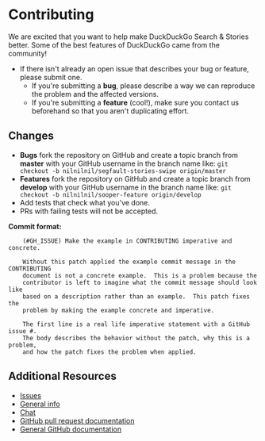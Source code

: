 # Contributing

We are excited that you want to help make DuckDuckGo Search & Stories better. Some of the best features of DuckDuckGo came from the community!

* If there isn't already an open issue that describes your bug or feature, please submit one.
  * If you're submitting a **bug**, please describe a way we can reproduce the problem and the affected versions.
  * If you're submitting a **feature** (cool!), make sure you contact us beforehand so that you aren't duplicating effort.


## Changes
* **Bugs** fork the repository on GitHub and create a topic branch from **master** with your GitHub username in the branch name like:
  `git checkout -b nilnilnil/segfault-stories-swipe origin/master`
* **Features** fork the repository on GitHub and create a topic branch from **develop** with your GitHub username in the branch name like:
  `git checkout -b nilnilnil/sooper-feature origin/develop`
* Add tests that check what you've done.
* PRs with failing tests will not be accepted.

**Commit format:**
````
    (#GH_ISSUE) Make the example in CONTRIBUTING imperative and concrete.

    Without this patch applied the example commit message in the CONTRIBUTING
    document is not a concrete example.  This is a problem because the
    contributor is left to imagine what the commit message should look like
    based on a description rather than an example.  This patch fixes the
    problem by making the example concrete and imperative.

    The first line is a real life imperative statement with a GitHub issue #.
    The body describes the behavior without the patch, why this is a problem,
    and how the patch fixes the problem when applied.
````

## Additional Resources

* [Issues](https://github.com/duckduckgo/ios/issues)
* [General info](http://help.dukgo.com/customer/portal/articles/378777-contributing)
* [Chat](https://dukgo.com/blog/using-pidgin-with-xmpp-jabber)
* [GitHub pull request documentation](http://help.github.com/send-pull-requests/)
* [General GitHub documentation](http://help.github.com/)
